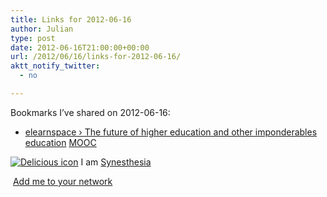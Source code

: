 ```yaml
---
title: Links for 2012-06-16
author: Julian
type: post
date: 2012-06-16T21:00:00+00:00
url: /2012/06/16/links-for-2012-06-16/
aktt_notify_twitter:
  - no

---
```

Bookmarks I&#8217;ve shared on 2012-06-16:

  * [elearnspace &rsaquo; The future of higher education and other imponderables][1] 
    [education][2] [][3] [MOOC][4] </li> </ul> 
    
    <p class="deliciouslink">
      <a href="http://del.icio.us/synesthesia" title="See all my bookmarks on del.icio.us"><img src="https://www.synesthesia.co.uk/images/deliciousicon.jpg" alt="Delicious icon" /></a>&nbsp;I am <a href="http://del.icio.us/synesthesia" title="See all my bookmarks on del.icio.us">Synesthesia</a>
    </p>
    
    <p class="deliciouslink">
      <a href="http://del.icio.us/network?add=synesthesia" title="Add me to your del.icio.us network"><img src="https://www.synesthesia.co.uk/images/add.gif" alt="" /></a>&nbsp;<a href="http://del.icio.us/network?add=synesthesia" title="Add me to your del.icio.us network">Add me to your network</a>
    </p>

 [1]: http://www.elearnspace.org/blog/2012/06/16/the-future-of-higher-education-and-other-imponderables/
 [2]: http://www.delicious.com/synesthesia/education
 [3]: http://www.delicious.com/synesthesia/
 [4]: http://www.delicious.com/synesthesia/MOOC
